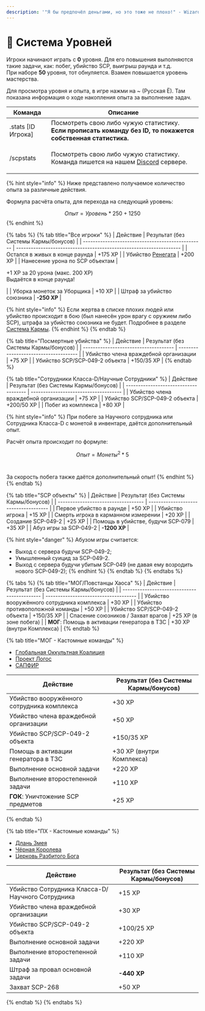 ```yaml
---
description: '"Я бы предпочёл деньгами, но это тоже не плохо!" - Wizardry 8 (перевод "Бука")'
---
```


# 💎 Система Уровней

Игроки начинают играть с **0** уровня. Для его повышения выполняются такие задачи, как: побег, убийство SCP, выигрыш раунда и т.д.\
При наборе **50** уровня, тот обнуляется. Взамен повышается уровень мастерства.&#x20;

Для просмотра уровня и опыта, в игре нажми на \~ (Русская Ё). Там показана информация о ходе накопления опыта за выполнение задач.

| Команда             | Описание                                                                                                                                       |
| ------------------- | ---------------------------------------------------------------------------------------------------------------------------------------------- |
| .stats \[ID Игрока] | Посмотреть свою либо чужую статистику. **Если прописать команду без ID, то покажется собственная статистика.**                                 |
| /scpstats           | <p>Посмотреть свою либо чужую статистику.<br>Команда пишется на нашем <a href="https://discord.com/invite/376sEKP2tX">Discord</a> сервере.</p> |

{% hint style="info" %}
Ниже представлено получаемое количество опыта за различные действия.

Формула расчёта опыта, для перехода на следующий уровень:

$$Опыт = Уровень * 250 + 1250$$
{% endhint %}

{% tabs %}
{% tab title="Все игроки" %}
| Действие                                          | Результат (без Системы Кармы/бонусов)                               |
| ------------------------------------------------- | ------------------------------------------------------------------- |
| Остался в живых в конце раунда                    | +175 XP                                                             |
| Убийство [Ренегата](../server-mechanics/other.md) | +200 XP                                                             |
| Нанесение урона по SCP объектам                   | <p>+1 ХР за 20 урона (макс. 200 XP)<br>Выдаётся в конце раунда!</p> |
| Уборка монеток за Уборщика                        | +10 XP                                                              |
| Штраф за убийство союзника                        | **-250 XP**                                                         |

{% hint style="info" %}
Если жертва в списке плохих людей или убийство происходит в бою (был нанесён урон врагу с оружием либо SCP), штрафа за убийство союзника не будет. Подробнее в разделе [Система Кармы](karma-system.md).
{% endhint %}
{% endtab %}

{% tab title="Посмертные убийства" %}
| Действие                              | Результат (без Системы Кармы/бонусов) |
| ------------------------------------- | ------------------------------------- |
| Убийство члена враждебной организации | +75 XP                                |
| Убийство SCP/SCP-049-2 объекта        | +150/35 XP                            |
{% endtab %}

{% tab title="Сотрудники Класса-D/Научные Сотрудники" %}
| Действие                              | Результат (без Системы Кармы/бонусов) |
| ------------------------------------- | ------------------------------------- |
| Убийство члена враждебной организации | +75 XP                                |
| Убийство SCP/SCP-049-2 объекта        | +200/50 XP                            |
| Побег из комплекса                    | +80 XP                                |

{% hint style="info" %}
При побеге за Научного сотрудника или Сотрудника Класса-D с монетой в инвентаре, даётся дополнительный опыт.&#x20;

Расчёт опыта происходит по формуле:

$$Опыт = Монеты ^ 2 * 5$$\
\
За скорость побега также даётся дополнительный опыт!
{% endhint %}
{% endtab %}

{% tab title="SCP объекты" %}
| Действие                            | Результат (без Системы Кармы/бонусов) |
| ----------------------------------- | ------------------------------------- |
| Первое убийство в раунде            | +50 XP                                |
| Убийство игрока                     | +15 XP                                |
| Смерть игрока в карманном измерении | +20 XP                                |
| Создание SCP-049-2                  | +25 XP                                |
| Помощь в убийстве, будучи SCP-079   | +35 XP                                |
| Абуз игры за SCP-049-2              | **-1200 XP**                          |

{% hint style="danger" %}
Абузом игры считается:

* Выход с сервера будучи SCP-049-2;
* Умышленный суицид за SCP-049-2.
* Выход с сервера будучи убитым SCP-049 (не давая ему возродить нового SCP-049-2);
{% endhint %}
{% endtab %}
{% endtabs %}

{% tabs %}
{% tab title="МОГ/Повстанцы Хаоса" %}
| Действие                                     | Результат (без Системы Кармы/бонусов) |
| -------------------------------------------- | ------------------------------------- |
| Убийство вооружённого сотрудника комплекса   | +30 XP                                |
| Убийство противоположной команды             | +50 XP                                |
| Убийство SCP/SCP-049-2 объекта               | +150/35 XP                            |
| Спасение союзников / Захват врагов           | +25 XP (в зоне побега)                |
| **МОГ**: Помощь в активации генератора в ТЗС | +30 XP (внутри Комплекса)             |
{% endtab %}

{% tab title="МОГ - Кастомные команды" %}
* [Глобальная Оккультная Коалиция](../custom-classes/custom-teams/global-occult-coalition.md)
* [Проект Логос](../custom-classes/custom-teams/project-logos.md)
* [САПФИР](../custom-classes/custom-teams/saphire.md)

| Действие                                   | Результат (без Системы Кармы/бонусов) |
| ------------------------------------------ | ------------------------------------- |
| Убийство вооружённого сотрудника комплекса | +30 XP                                |
| Убийство члена враждебной организации      | +50 XP                                |
| Убийство SCP/SCP-049-2 объекта             | +150/35 XP                            |
| Помощь в активации генератора в ТЗС        | +30 XP (внутри Комплекса)             |
| Выполнение основной задачи                 | +220 XP                               |
| Выполнение второстепенной задачи           | +110 XP                               |
| **ГОК**: Уничтожение SCP предметов         | +25 XP                                |
{% endtab %}

{% tab title="ПХ - Кастомные команды" %}
* [Длань Змея](../custom-classes/custom-teams/serpents-hand.md)
* [Чёрная Королева](../custom-classes/custom-teams/black-queen.md)
* [Церковь Разбитого Бога](../custom-classes/custom-teams/church-of-the-broken-god.md)

| Действие                                         | Результат (без Системы Кармы/бонусов) |
| ------------------------------------------------ | ------------------------------------- |
| Убийство Сотрудника Класса-D/Научного Сотрудника | +15 XP                                |
| Убийство члена враждебной организации            | +30 XP                                |
| Убийство SCP/SCP-049-2 объекта                   | +100/25 XP                            |
| Выполнение основной задачи                       | +220 XP                               |
| Выполнение второстепенной задачи                 | +110 XP                               |
| Штраф за провал основной задачи                  | **-440 XP**                           |
| Захват SCP-268                                   | +50 XP                                |
{% endtab %}
{% endtabs %}
